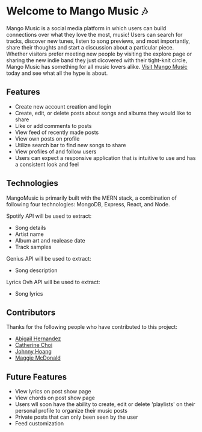 # Welcome to Mango Music 🎶 

Mango Music is a social media platform in which users can build connections over what they love the most, music! Users can search for tracks, discover new tunes, listen to song previews, and most importantly, share their thoughts and start a discussion about a particular piece. Whether visitors prefer meeting new people by visiting the explore page or sharing the new indie band they just dicovered with their tight-knit circle, Mango Music has something for all music lovers alike. [Visit Mango Music](https://mango-music-fsp.herokuapp.com/#/welcome) today and see what all the hype is about.

## Features
* Create new account creation and login
* Create, edit, or delete posts about songs and albums they would like to share
* Like or add comments to posts
* View feed of recently made posts
* View own posts on profile
* Utilize search bar to find new songs to share
* View profiles of and follow users
* Users can expect a responsive application that is intuitive to use and has a consistent look and feel

## Technologies
MangoMusic is primarily built with the MERN stack, a combination of following four technologies: MongoDB, Express, React, and Node.

Spotify API will be used to extract:
* Song details
* Artist name
* Album art and realease date
* Track samples

Genius API will be used to extract:
* Song description

Lyrics Ovh API will be used to extract:
* Song lyrics

## Contributors
Thanks for the following people who have contributed to this project:
* [Abigail Hernandez](https://github.com/Shhmabbey)
* [Catherine Choi](https://github.com/Catherine-M-Choi)
* [Johnny Hoang](https://github.com/johnnyhoang510)
* [Maggie McDonald](https://github.com/kingbloopy) 

## Future Features
* View lyrics on post show page
* View chords on post show page
* Users wll soon have the ability to create, edit or delete 'playlists' on their personal profile to organize their music posts
* Private posts that can only been seen by the user
* Feed customization
